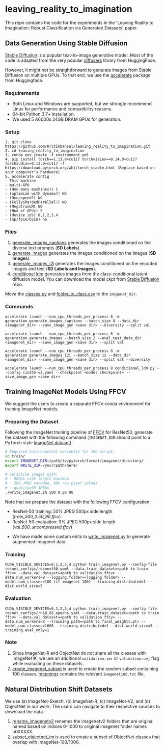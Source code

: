 # leaving_reality_to_imagination

This repo contains the code for the experiments in the 'Leaving Reality to Imagination: Robust Classification via Generated Datasets' paper.


## Data Generation Using Stable Diffusion

[Stable Diffusion](https://github.com/CompVis/stable-diffusion) is a popular text-to-image generative model. Most of the code is adapted from the very popular [diffusers](https://github.com/huggingface/diffusers) library from HuggingFace.

However, it might not be straightforward to generate images from Stable Diffusion on multiple GPUs. To that end, we use the [accelerate](https://huggingface.co/docs/accelerate/index) package from Huggingface.

### Requirements
 
- Both Linux and Windows are supported, but we strongly recommend Linux for performance and compatibility reasons.
- 64-bit Python 3.7+ installation. 
- We used 5 A6000s 24GB DRAM GPUs for generation.

### Setup

```
1. git clone https://github.com/Hritikbansal/leaving_reality_to_imagination.git
2. cd leaving_reality_to_imagination
3. conda env create -f environment.yml
4. pip install torch==1.13.0+cu117 torchvision==0.14.0+cu117 torchaudio==0.13.0+cu117 -f https://download.pytorch.org/whl/torch_stable.html (Replace based on your computer's hardware)
5. accelerate config
- This machine
- multi-GPU
- (How many machines?) 1
- (optimize with dynamo?) NO
- (Deepspeed?) NO
- (FullyShardedParallel?) NO
- (MegatronLM) NO
- (Num of GPUs) 5
- (device ids) 0,1,2,3,4
- (np/fp16/bp16) no
```

### Files

1. [generate_images_captions](generation/generate_images_captions.py) generates the images conditioned on the diverse text prompts (__SD Labels__).
2. [generate_images](generation/generate_images.py) generates the images conditioned on the images (__SD Images__).
3. [generate_images_i2i](generation.generate_images_i2i.py) generates the images conditioned on the encoded images and text (__SD Labels and Images__).
4. [conditional ldm](generation/conditional_ldm.py) generates images from the class-conditional latent diffusion model. You can download the model ckpt from [Stable Diffusion](https://github.com/CompVis/stable-diffusion) repo.

Move the [classes.py](generation/classes.py) and [folder_to_class.csv](generation/folder_to_class.csv) to the `imagenet_dir`.

### Commands

```
accelerate launch --num_cpu_threads_per_process 8 -m generation.generate_images_captions --batch_size 8 --data_dir <imagenet_dir> --save_image_gen <save dir> --diversity --split val
```

```
accelerate launch --num_cpu_threads_per_process 8 -m generation.generate_images --batch_size 2 --eval_test_data_dir <imagenet_dir> --save_image_gen <save dir> --split val
```

```
accelerate launch --num_cpu_threads_per_process 8 -m generation.generate_images_i2i --batch_size 12 --data_dir <imagenet_dir> --save_image_gen <save dir> --split val --diversity
```

```
accelerate launch --num_cpu_threads_per_process 8 conditional_ldm.py --config cin256-v2.yaml --checkpoint <model checkpoint> --save_image_gen <save dir>
```


## Training ImageNet Models Using FFCV

We suggest the users to create a separate FFCV conda environment for training ImageNet models.

### Preparing the Dataset
Following the ImageNet training pipeline of [FFCV](https://github.com/libffcv/ffcv-imagenet) for ResNet50, generate the dataset with the following command (`IMAGENET_DIR` should point to a PyTorch style [ImageNet dataset](https://github.com/MadryLab/pytorch-imagenet-dataset)):

```bash
# Required environmental variables for the script:
cd train/
export IMAGENET_DIR=/path/to/pytorch/format/imagenet/directory/
export WRITE_DIR=/your/path/here/

# Serialize images with:
# - 500px side length maximum
# - 50% JPEG encoded, 90% raw pixel values
# - quality=90 JPEGs
./write_imagenet.sh 500 0.50 90
```
Note that we prepare the dataset with the following FFCV configuration:
* ResNet-50 training: 50% JPEG 500px side length (*train_500_0.50_90.ffcv*)
* ResNet-50 evaluation: 0% JPEG 500px side length (*val_500_uncompressed.ffcv*)

- We have made some custom edits to [write_imagenet.py](train/write_imagenet.py) to generate augmented imagenet data

### Training

```
CUDA_VISIBLE_DEVICES=0,1,2,3,4 python train_imagenet.py --config-file resnet_configs/resnext50.yaml --data.train_dataset=<path to train ffcv> --data.val_dataset=<path to validation ffcv> --data.num_workers=8 --logging.folder=<logging folder> --model.num_classes=100 (if imagenet 100) --training.distributed=1 --dist.world_size=5 
```

### Evaluation

```
CUDA_VISIBLE_DEVICES=0,1,2,3,4 python train_imagenet.py --config-file resnet_configs/rn18_88_epochs.yaml --data.train_dataset=<path to train ffcv> --data.val_dataset=<path to validation ffcv> --data.num_workers=8 --training.path=<path to final_weights.pt> --model.num_classes=1000 --training.distributed=1 --dist.world_size=5 --training.eval_only=1
```

### Note

1. Since ImageNet-R and ObjectNet do not share all the classes with ImageNet1K, we use an additional `validation.imr` or `validation.obj` flag while evaluating on these datasets.
2. [create_imagenet_subset](utils/create_imagenet_subset.py) is used to create the random subset containing 100 classes. [mappings](utils/mappings/) contains the relevant `imagenet100.txt` file.

## Natural Distribution Shift Datasets

We use (a) ImageNet-Sketch, (b) ImageNet-R, (c) ImageNet-V2, and (d) ObjectNet in our work. The users can navigate to their respective sources to download the data.

1. [rename_imagenetv2](utils/rename_imagenet_v2.py) renames the imagenetv2 folders that are original named based on indices 0-1000 to original imagenet folder names n0XXXXX.
2. [subset_objectnet_im](utils/subset_objectnet_im.py) is used to create a subset of ObjectNet classes that overlap with ImageNet-100/1000. 

